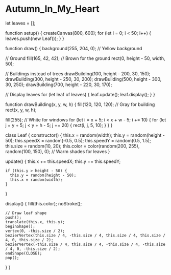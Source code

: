 # Autumn_In_My_Heart
let leaves = [];

function setup() {
  createCanvas(800, 600);
  for (let i = 0; i < 50; i++) {
    leaves.push(new Leaf());
  }
}

function draw() {
  background(255, 204, 0);  // Yellow background

  // Ground
  fill(165, 42, 42); // Brown for the ground
  rect(0, height - 50, width, 50);

  // Buildings instead of trees
  drawBuilding(100, height - 200, 30, 150);
  drawBuilding(300, height - 250, 30, 200);
  drawBuilding(500, height - 300, 30, 250);
  drawBuilding(700, height - 220, 30, 170);

  // Display leaves
  for (let leaf of leaves) {
    leaf.update();
    leaf.display();
  }
}

function drawBuilding(x, y, w, h) {
  fill(120, 120, 120); // Gray for building
  rect(x, y, w, h);

  fill(255); // White for windows
  for (let i = x + 5; i < x + w - 5; i += 10) {
    for (let j = y + 5; j < y + h - 5; j += 20) {
      rect(i, j, 5, 10);
    }
  }
}

class Leaf {
  constructor() {
    this.x = random(width);
    this.y = random(height - 50);
    this.speedX = random(-0.5, 0.5);
    this.speedY = random(0.5, 1.5);
    this.size = random(10, 20);
    this.color = color(random(200, 255), random(100, 150), 0);  // Warm shades for leaves
  }

  update() {
    this.x += this.speedX;
    this.y += this.speedY;

    if (this.y > height - 50) {
      this.y = random(height - 50);
      this.x = random(width);
    }
  }

  display() {
    fill(this.color);
    noStroke();

    // Draw leaf shape
    push();
    translate(this.x, this.y);
    beginShape();
    vertex(0, -this.size / 2);
    bezierVertex(this.size / 4, -this.size / 4, this.size / 4, this.size / 4, 0, this.size / 2);
    bezierVertex(-this.size / 4, this.size / 4, -this.size / 4, -this.size / 4, 0, -this.size / 2);
    endShape(CLOSE);
    pop();
  }
}

